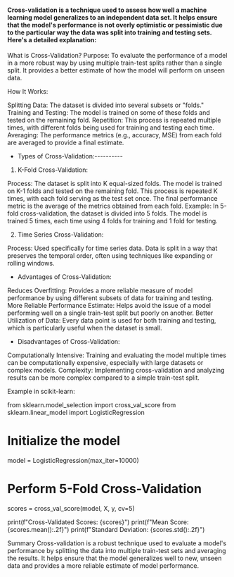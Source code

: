 #### Cross-validation is a technique used to assess how well a machine learning model generalizes to an independent data set. It helps ensure that the model's performance is not overly optimistic or pessimistic due to the particular way the data was split into training and testing sets. Here's a detailed explanation:

What is Cross-Validation?
Purpose: To evaluate the performance of a model in a more robust way by using multiple train-test splits rather than a single split. It provides a better estimate of how the model will perform on unseen data.

How It Works:

Splitting Data: The dataset is divided into several subsets or "folds."
Training and Testing: The model is trained on some of these folds and tested on the remaining fold.
Repetition: This process is repeated multiple times, with different folds being used for training and testing each time.
Averaging: The performance metrics (e.g., accuracy, MSE) from each fold are averaged to provide a final estimate.

* Types of Cross-Validation:----------

1) K-Fold Cross-Validation:

Process:
The dataset is split into K equal-sized folds.
The model is trained on K-1 folds and tested on the remaining fold.
This process is repeated K times, with each fold serving as the test set once.
The final performance metric is the average of the metrics obtained from each fold.
Example: In 5-fold cross-validation, the dataset is divided into 5 folds. The model is trained 5 times, each time using 4 folds for training and 1 fold for testing.

2) Time Series Cross-Validation:

Process:
Used specifically for time series data.
Data is split in a way that preserves the temporal order, often using techniques like expanding or rolling windows.

* Advantages of Cross-Validation:

Reduces Overfitting: Provides a more reliable measure of model performance by using different subsets of data for training and testing.
More Reliable Performance Estimate: Helps avoid the issue of a model performing well on a single train-test split but poorly on another.
Better Utilization of Data: Every data point is used for both training and testing, which is particularly useful when the dataset is small.

* Disadvantages of Cross-Validation:

Computationally Intensive: Training and evaluating the model multiple times can be computationally expensive, especially with large datasets or complex models.
Complexity: Implementing cross-validation and analyzing results can be more complex compared to a simple train-test split.

Example in scikit-learn:

from sklearn.model_selection import cross_val_score
from sklearn.linear_model import LogisticRegression

# Initialize the model
model = LogisticRegression(max_iter=10000)

# Perform 5-Fold Cross-Validation
scores = cross_val_score(model, X, y, cv=5)

print(f"Cross-Validated Scores: {scores}")
print(f"Mean Score: {scores.mean():.2f}")
print(f"Standard Deviation: {scores.std():.2f}")


Summary
Cross-validation is a robust technique used to evaluate a model's performance by splitting the data into multiple train-test sets and averaging the results. It helps ensure that the model generalizes well to new, unseen data and provides a more reliable estimate of model performance.